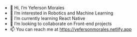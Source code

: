 - 👋 Hi, I’m Yeferson Morales
- 👀 I’m interested in Robotics and Machine Learning
- 🌱 I’m currently learning React Native
- 💞️ I’m looking to collaborate on Front-end projects
- 📫 You can reach me at https://yefersonmorales.netlify.app

<!---
yefersonsistemas/yefersonsistemas is a ✨ special ✨ repository because its `README.md` (this file) appears on your GitHub profile.
You can click the Preview link to take a look at your changes.
--->
